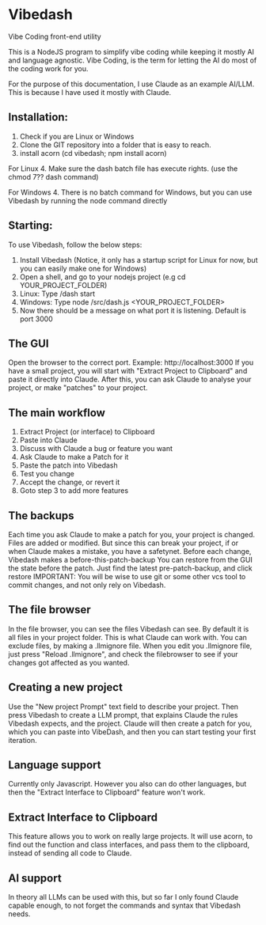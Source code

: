# Vibedash
Vibe Coding front-end utility

This is a NodeJS program to simplify vibe coding while keeping it mostly AI and language agnostic.
Vibe Coding, is the term for letting the AI do most of the coding work for you.

For the purpose of this documentation, I use Claude as an example AI/LLM.  This is because I have used it mostly with Claude.

## Installation:
1. Check if you are Linux or Windows
2. Clone the GIT repository into a folder that is easy to reach.
3. install acorn (cd vibedash; npm install acorn)

For Linux
4. Make sure the dash batch file has execute rights. (use the chmod 7?? dash command)

For Windows
4. There is no batch command for Windows, but you can use Vibedash by running the node command directly

## Starting:
To use Vibedash, follow the below steps:
1. Install Vibedash (Notice, it only has a startup script for Linux for now, but you can easily make one for Windows)
3. Open a shell, and go to your nodejs project (e.g cd YOUR_PROJECT_FOLDER)
4. Linux: Type <PATH-TO-VIBEDASH>/dash start
4. Windows: Type node <PATH-TO-VIBEDASH>/src/dash.js <YOUR_PROJECT_FOLDER>
5. Now there should be a message on what port it is listening. Default is port 3000

## The GUI
Open the browser to the correct port.  Example: http://localhost:3000
If you have a small project, you will start with "Extract Project to Clipboard" and paste it directly into Claude.
After this, you can ask Claude to analyse your project, or make "patches" to your project.

## The main workflow
1. Extract Project (or interface) to Clipboard
2. Paste into Claude
3. Discuss with Claude a bug or feature you want
4. Ask Claude to make a Patch for it
5. Paste the patch into Vibedash
6. Test you change
7. Accept the change, or revert it
8. Goto step 3 to add more features

## The backups
Each time you ask Claude to make a patch for you, your project is changed.  Files are added or modified.
But since this can break your project, if or when Claude makes a mistake, you have a safetynet. 
Before each change, Vibedash makes a before-this-patch-backup
You can restore from the GUI the state before the patch.  Just find the latest pre-patch-backup, and click restore
IMPORTANT: You will be wise to use git or some other vcs tool to commit changes, and not only rely on Vibedash.

## The file browser
In the file browser, you can see the files Vibedash can see.  By default it is all files in your project folder.
This is what Claude can work with.  You can exclude files, by making a .llmignore file.
When you edit you .llmignore file, just press "Reload .llmignore", and check the filebrowser to see if your changes got affected as you wanted.

## Creating a new project
Use the "New project Prompt" text field to describe your project.
Then press Vibedash to create a LLM prompt, that explains Claude the rules Vibedash expects, and the project.
Claude will then create a patch for you, which you can paste into VibeDash, and then you can start testing your first iteration.

## Language support
Currently only Javascript.
However you also can do other languages, but then the "Extract Interface to Clipboard" feature won't work.

## Extract Interface to Clipboard
This feature allows you to work on really large projects. It will use acorn, to find out the function and class interfaces, and pass them to the clipboard, instead of 
sending all code to Claude.

## AI support
In theory all LLMs can be used with this, but so far I only found Claude capable enough, to not forget the commands and syntax that Vibedash needs.









